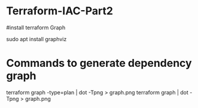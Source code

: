 # Terraform-IAC-Part2

#install terraform Graph

sudo apt install graphviz
# Commands to generate dependency graph
terraform graph -type=plan | dot -Tpng > graph.png
terraform graph | dot -Tpng > graph.png